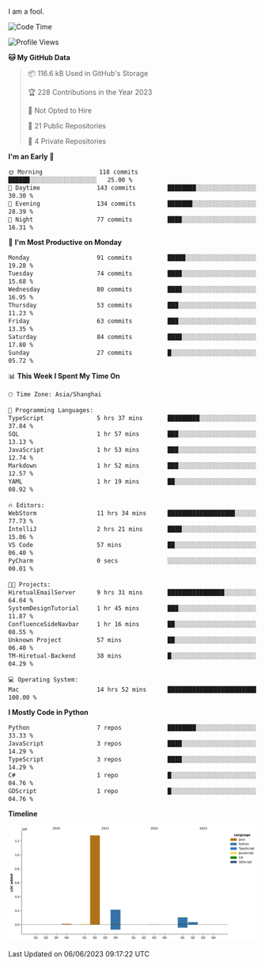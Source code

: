 I am a fool.

<!--START_SECTION:waka-->
![Code Time](http://img.shields.io/badge/Code%20Time-459%20hrs%2012%20mins-blue)

![Profile Views](http://img.shields.io/badge/Profile%20Views-1-blue)

**🐱 My GitHub Data** 

> 📦 116.6 kB Used in GitHub's Storage 
 > 
> 🏆 228 Contributions in the Year 2023
 > 
> 🚫 Not Opted to Hire
 > 
> 📜 21 Public Repositories 
 > 
> 🔑 4 Private Repositories 
 > 
**I'm an Early 🐤** 

```text
🌞 Morning                118 commits         ██████░░░░░░░░░░░░░░░░░░░   25.00 % 
🌆 Daytime                143 commits         ████████░░░░░░░░░░░░░░░░░   30.30 % 
🌃 Evening                134 commits         ███████░░░░░░░░░░░░░░░░░░   28.39 % 
🌙 Night                  77 commits          ████░░░░░░░░░░░░░░░░░░░░░   16.31 % 
```
📅 **I'm Most Productive on Monday** 

```text
Monday                   91 commits          █████░░░░░░░░░░░░░░░░░░░░   19.28 % 
Tuesday                  74 commits          ████░░░░░░░░░░░░░░░░░░░░░   15.68 % 
Wednesday                80 commits          ████░░░░░░░░░░░░░░░░░░░░░   16.95 % 
Thursday                 53 commits          ███░░░░░░░░░░░░░░░░░░░░░░   11.23 % 
Friday                   63 commits          ███░░░░░░░░░░░░░░░░░░░░░░   13.35 % 
Saturday                 84 commits          ████░░░░░░░░░░░░░░░░░░░░░   17.80 % 
Sunday                   27 commits          █░░░░░░░░░░░░░░░░░░░░░░░░   05.72 % 
```


📊 **This Week I Spent My Time On** 

```text
🕑︎ Time Zone: Asia/Shanghai

💬 Programming Languages: 
TypeScript               5 hrs 37 mins       █████████░░░░░░░░░░░░░░░░   37.84 % 
SQL                      1 hr 57 mins        ███░░░░░░░░░░░░░░░░░░░░░░   13.13 % 
JavaScript               1 hr 53 mins        ███░░░░░░░░░░░░░░░░░░░░░░   12.74 % 
Markdown                 1 hr 52 mins        ███░░░░░░░░░░░░░░░░░░░░░░   12.57 % 
YAML                     1 hr 19 mins        ██░░░░░░░░░░░░░░░░░░░░░░░   08.92 % 

🔥 Editors: 
WebStorm                 11 hrs 34 mins      ███████████████████░░░░░░   77.73 % 
IntelliJ                 2 hrs 21 mins       ████░░░░░░░░░░░░░░░░░░░░░   15.86 % 
VS Code                  57 mins             ██░░░░░░░░░░░░░░░░░░░░░░░   06.40 % 
PyCharm                  0 secs              ░░░░░░░░░░░░░░░░░░░░░░░░░   00.01 % 

🐱‍💻 Projects: 
HiretualEmailServer      9 hrs 31 mins       ████████████████░░░░░░░░░   64.04 % 
SystemDesignTutorial     1 hr 45 mins        ███░░░░░░░░░░░░░░░░░░░░░░   11.87 % 
ConfluenceSideNavbar     1 hr 16 mins        ██░░░░░░░░░░░░░░░░░░░░░░░   08.55 % 
Unknown Project          57 mins             ██░░░░░░░░░░░░░░░░░░░░░░░   06.40 % 
TM-Hiretual-Backend      38 mins             █░░░░░░░░░░░░░░░░░░░░░░░░   04.29 % 

💻 Operating System: 
Mac                      14 hrs 52 mins      █████████████████████████   100.00 % 
```

**I Mostly Code in Python** 

```text
Python                   7 repos             ████████░░░░░░░░░░░░░░░░░   33.33 % 
JavaScript               3 repos             ████░░░░░░░░░░░░░░░░░░░░░   14.29 % 
TypeScript               3 repos             ████░░░░░░░░░░░░░░░░░░░░░   14.29 % 
C#                       1 repo              █░░░░░░░░░░░░░░░░░░░░░░░░   04.76 % 
GDScript                 1 repo              █░░░░░░░░░░░░░░░░░░░░░░░░   04.76 % 
```



**Timeline**

![Lines of Code chart](https://raw.githubusercontent.com/VeejaLiu/VeejaLiu/master/assets/bar_graph.png)


 Last Updated on 06/06/2023 09:17:22 UTC
<!--END_SECTION:waka-->
